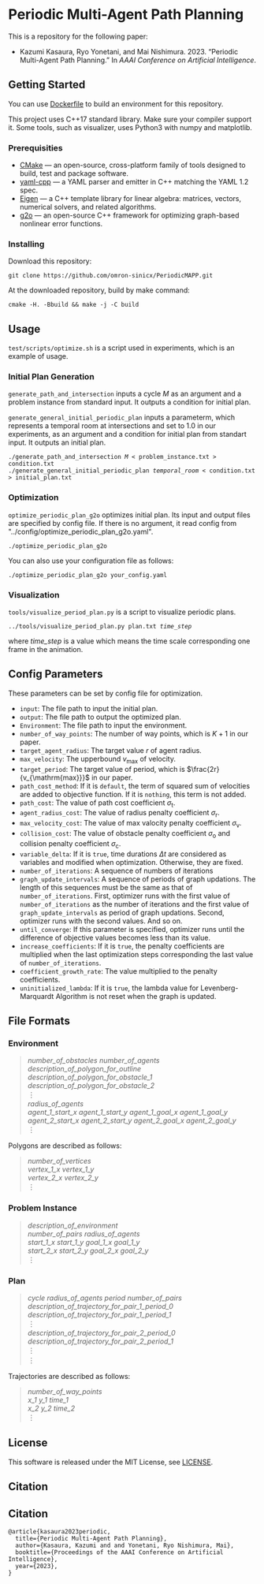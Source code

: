 # Periodic Multi-Agent Path Planning

This is a repository for the following paper:
- Kazumi Kasaura, Ryo Yonetani, and Mai Nishimura. 2023. “Periodic Multi-Agent Path Planning.” In <i>AAAI Conference on Artificial
Intelligence</i>.

## Getting Started

You can use [Dockerfile](Dockerfile) to build an environment for this repository.

This project uses C++17 standard library. Make sure your compiler support it.
Some tools, such as visualizer, uses Python3 with numpy and matplotlib.

### Prerequisities
- [CMake](https://cmake.org) &mdash; an open-source, cross-platform family of tools designed to build, test and package software.
- [yaml-cpp](https://github.com/jbeder/yaml-cpp) &mdash; a YAML parser and emitter in C++ matching the YAML 1.2 spec.
- [Eigen](https://eigen.tuxfamily.org) &mdash; a C++ template library for linear algebra: matrices, vectors, numerical solvers, and related algorithms.
- [g2o](https://github.com/RainerKuemmerle/g2o) &mdash; an open-source C++ framework for optimizing graph-based nonlinear error functions.
### Installing

Download this repository:
```
git clone https://github.com/omron-sinicx/PeriodicMAPP.git
```
At the downloaded repository, build by make command:
```
cmake -H. -Bbuild && make -j -C build
```

## Usage

`test/scripts/optimize.sh` is a script used in experiments, which is an example of usage.

### Initial Plan Generation
`generate_path_and_intersection` inputs a cycle $M$ as an argument and a problem instance from standard input.
It outputs a condition for initial plan.

`generate_general_initial_periodic_plan` inputs a parameterm, which represents a temporal room at intersections and set to $1.0$ in our experiments, as an argument
and a condition for initial plan from standart input. It outputs an initial plan.
<pre><code>./generate_path_and_intersection <i>M</i> < problem_instance.txt > condition.txt
./generate_general_initial_periodic_plan <i>temporal_room</i> < condition.txt > initial_plan.txt
</code></pre>

### Optimization
`optimize_periodic_plan_g2o` optimizes initial plan. Its input and output files are specified by config file.
If there is no argument, it read config from "../config/optimize_periodic_plan_g2o.yaml".
<pre><code>./optimize_periodic_plan_g2o</code></pre>
You can also use your configuration file as follows:
<pre><code>./optimize_periodic_plan_g2o your_config.yaml</code></pre>

### Visualization
`tools/visualize_period_plan.py` is a script to visualize periodic plans.
<pre><code>../tools/visualize_period_plan.py plan.txt <i>time_step</i></code></pre>
where *time_step* is a value which means the time scale corresponding one frame in the animation.


## Config Parameters

These parameters can be set by config file for optimization.

- `input`: The file path to input the initial plan.
- `output`: The file path to output the optimized plan.
- `Environment`: The file path to input the environment.
- `number_of_way_points`: The number of way points, which is $K+1$ in our paper.
- `target_agent_radius`: The target value $r$ of agent radius.
- `max_velocity`: The upperbound $v_{\mathrm{max}}$ of velocity.
- `target_period`: The target value of period, which is $\frac{2r}{v_{\mathrm{max}}}$ in our paper.
- `path_cost_method`: If it is `default`, the term of squared sum of velocities are added to objective function. If it is `nothing`, this term is not added.
- `path_cost`: The value of path cost coefficient $\sigma_{\mathrm{t}}$.
- `agent_radius_cost`: The value of radius penalty coefficient $\sigma_{\mathrm{r}}$.
- `max_velocity_cost`: The value of max valocity penalty coefficient $\sigma_{\mathrm{v}}$.
- `collision_cost`: The value of obstacle penalty coefficient $\sigma_{\mathrm{o}}$ and collision penalty coefficient $\sigma_{\mathrm{c}}$.
- `variable_delta`: If it is `true`, time durations $\Delta t$ are considered as variables and modified when optimization. Otherwise, they are fixed.
- `number_of_iterations`: A sequence of numbers of iterations
- `graph_update_intervals`: A sequence of periods of graph updations. The length of this sequences must be the same as that of `number_of_iterations`. First, optimizer runs with the first value of `number_of_iterations` as the number of iterations and the first value of `graph_update_intervals` as period of graph updations. Second, optimizer runs with the second values. And so on.
- `until_converge`: If this parameter is specified, optimizer runs until the difference of objective values becomes less than its value.
- `increase_coefficients`: If it is `true`, the penalty coefficients are multiplied when the last optimization steps corresponding the last value of `number_of_iterations`.
- `coefficient_growth_rate`: The value multiplied to the penalty coefficients.
- `uninitialized_lambda`: If it is `true`, the lambda value for Levenberg-Marquardt Algorithm is not reset when the graph is updated.

## File Formats
### Environment
> *number_of_obstacles* *number_of_agents* \
*description_of_polygon_for_outline*\
*description_of_polygon_for_obstacle_1*\
*description_of_polygon_for_obstacle_2*\
&#xFE19;\
*radius_of_agents*\
*agent_1_start_x* *agent_1_start_y* *agent_1_goal_x* *agent_1_goal_y*\
*agent_2_start_x* *agent_2_start_y* *agent_2_goal_x* *agent_2_goal_y*\
&#xFE19;

Polygons are described as follows:
> *number_of_vertices*\
 *vertex_1_x* *vertex_1_y*\
 *vertex_2_x* *vertex_2_y*\
&#xFE19;

### Problem Instance
> *description_of_environment* \
*number_of_pairs* *radius_of_agents* \
*start_1_x start_1_y goal_1_x goal_1_y* \
*start_2_x start_2_y goal_2_x goal_2_y* \
&#xFE19;

### Plan
> *cycle* *radius_of_agents* *period* *number_of_pairs* \
*description_of_trajectory_for_pair_1_period_0*\
*description_of_trajectory_for_pair_1_period_1*\
&#xFE19; \
*description_of_trajectory_for_pair_2_period_0*\
*description_of_trajectory_for_pair_2_period_1*\
&#xFE19; \
&#xFE19;

Trajectories are described as follows:
> *number_of_way_points*\
 *x_1* *y_1* *time_1*\
 *x_2* *y_2* *time_2*\
&#xFE19;

## License
This software is released under the MIT License, see [LICENSE](LICENSE).

## Citation
## Citation
```
@article{kasaura2023periodic,
  title={Periodic Multi-Agent Path Planning},
  author={Kasaura, Kazumi and and Yonetani, Ryo Nishimura, Mai},
  booktitle={Proceedings of the AAAI Conference on Artificial Intelligence},
  year={2023},
}
```
